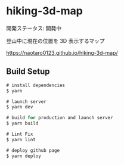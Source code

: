# hiking-3d-map

開発ステータス: 開発中

登山中に現在の位置を 3D 表示するマップ

https://naotaro0123.github.io/hiking-3d-map/

## Build Setup

```ts
# install dependencies
$ yarn

# launch server
$ yarn dev

# build for production and launch server
$ yarn build

# Lint Fix
$ yarn lint

# deploy github page
$ yarn deploy

```
